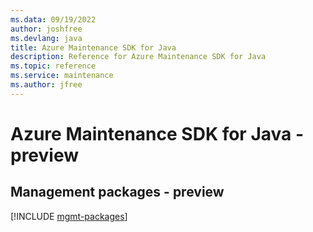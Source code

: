 ```yaml
---
ms.data: 09/19/2022
author: joshfree
ms.devlang: java
title: Azure Maintenance SDK for Java
description: Reference for Azure Maintenance SDK for Java
ms.topic: reference
ms.service: maintenance
ms.author: jfree
---
```

# Azure Maintenance SDK for Java - preview

## Management packages - preview
[!INCLUDE [mgmt-packages](maintenance-mgmt-index.md)]